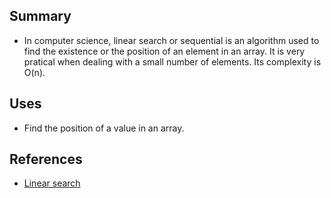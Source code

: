 
## Summary

* In computer science, linear search or sequential is an algorithm used to find the existence or the position of an element in an array. It is very pratical when dealing with a small number of elements. Its complexity is O(n).

## Uses

* Find the position of a value in an array.

## References

* [Linear search](https://en.wikipedia.org/wiki/Linear_search)

